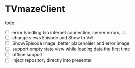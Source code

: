# TVmazeClient

todo:
- [ ] error handling (no internet connection, server errors,...)
- [ ] change views Episode and Show to VM
- [ ] Show/Episode image: better placeholder and error image
- [ ] support empty state view while loading data the first time
- [ ] offline support
- [ ] inject repository directly into presenter
